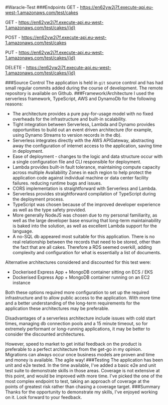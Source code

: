 #Waracle-Test
###Endpoints
GET - https://en62yw2j7f.execute-api.eu-west-1.amazonaws.com/test/cakes

GET - https://en62yw2j7f.execute-api.eu-west-1.amazonaws.com/test/cakes/{id}

POST - https://en62yw2j7f.execute-api.eu-west-1.amazonaws.com/test/cakes

PUT - https://en62yw2j7f.execute-api.eu-west-1.amazonaws.com/test/cakes/{id}

DELETE - https://en62yw2j7f.execute-api.eu-west-1.amazonaws.com/test/cakes/{id}


###Source Control
The application is held in `git` source control and has had small regular commits added
during the course of development. The remote repository is available on Github.
###Framework/Architecture
I used the serverless framework, TypeScript, AWS and DynamoDb for the following reasons:
* The architecture provides a pure pay-for-usage model with no fixed overheads for the infrastructure and built-in scalability.
* Tight integration between Serverless, Lambda and Dynamo provides opportunities to
build out an event driven architecture (for example, using Dynamo Streams to version records in the
db).
* Serverless integrates directly with the AWS APIGateway, abstracting away the configuration of internet access to the
application, saving time in deployment.
* Ease of deployment - changes to the logic and data structure occur with a single
configuration file and CLI responsible for deployment.
* Lambda provides built-in fault tolerance, maintaining compute capacity across multiple Availability Zones in each region
 to help protect the application code against individual machine or data center facility failures.
reducing runtime bugs and issues.
* CORS implementation is straightforward with Serverless and Lambda.
* Serverless provides straightforward compilation of TypeScript during the deployment process.
* TypeScript was chosen because of the improved developer experience as well as the type safety provided.
* More generally NodeJS was chosen due to my personal familiarity, as well as the large developer base
ensuring that long-term maintainability is baked into the solution, as well as excellent Lambda support for the language.
* A no-SQL db appeared most suitable for this application. There is no real relationship
between the records that need to be stored, other than the fact that are all cakes. Therefore a RDS
seemed overkill, adding complexity and configuration for what is essentially a list of documents.

Alternative architectures considered and discounted for this test were:
* Dockerised Express App + MongoDB container sitting on ECS / EKS
* Dockerised Express App + MongoDB container running on an EC2 instance

Both these options required more configuration to set up the required infrastructure and to allow public access to the 
application. With more time and a better understanding of the long-term requirements for the application these architectures
may be preferable. 

Disadvantages of a serverless architecture include issues with cold start times,
managing db connection pools and a 15 minute timeout, so for extremely performant or long-running applications, it may
be better to consider the discounted architectures. 

However, speed to market to get initial feedback on the product is
preferable to a perfect architecture from the get-go in my opinion. Migrations can always occur once business models are 
proven and time and money is available. The agile way!
###Testing
The application has been unit and e2e tested. In the time available, I've added a basic e2e and unit test suite to
demonstrate skills in those areas. Coverage is not extensive at this point, and would be improved with more time. I've
picked the one of the most complex endpoint to test, taking an approach of coverage at the points of greatest risk 
rather than chasing a coverage target.
###Summary
Thanks for the opportunity to demonstrate my skills, I've enjoyed working on it. Look forward to your feedback.

